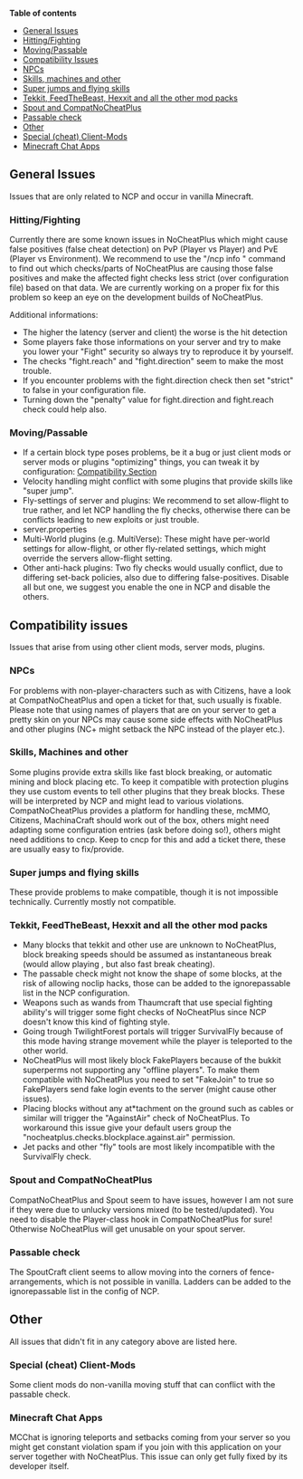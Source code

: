 **Table of contents**
* [General Issues](Known-Issues#general-issues)
 * [Hitting/Fighting](Known-Issues#hittingfighting)
 * [Moving/Passable](Known-Issues#movingpassable)
* [Compatibility Issues](Known-Issues#compatibility-issues)
 * [NPCs](Known-Issues#npcs)
 * [Skills, machines and other](Known-Issues#skills-machines-and-other)
 * [Super jumps and flying skills](Known-Issues#super-jumps-and-flying-skills)
 * [Tekkit, FeedTheBeast, Hexxit and all the other mod packs](Known-Issues#tekkit-feedthebeast-hexxit-and-all-the-other-mod-packs)
 * [Spout and CompatNoCheatPlus](Known-Issues#spout-and-compatnocheatplus)
 * [Passable check](Known-Issues#passable-check)
* [Other](Known-Issues#other)
 * [Special (cheat) Client-Mods](Known-Issues#special-cheat-client-mods)
 * [Minecraft Chat Apps](Known-Issues#minecraft-chat-apps)

## General Issues
Issues that are only related to NCP and occur in vanilla Minecraft.

### Hitting/Fighting
Currently there are some known issues in NoCheatPlus which might cause false positives (false cheat detection) on PvP (Player vs Player) and PvE (Player vs Environment). 
We recommend to use the "/ncp info <Player>" command to find out which checks/parts of NoCheatPlus are causing those false positives and make the affected fight checks less strict (over configuration file) based on that data. 
We are currently working on a proper fix for this problem so keep an eye on the development builds of NoCheatPlus.

Additional informations:
* The higher the latency (server and client) the worse is the hit detection
* Some players fake those informations on your server and try to make you lower your "Fight" security so always try to reproduce it by yourself.
* The checks "fight.reach" and "fight.direction" seem to make the most trouble.
* If you encounter problems with the fight.direction check then set "strict" to false in your configuration file.
* Turning down the "penalty" value for fight.direction and fight.reach check could help also.

### Moving/Passable
* If a certain block type poses problems, be it a bug or just client mods or server mods or plugins "optimizing" things, you can tweak it by configuration: [Compatibility Section](Dev-Pinboard#compatibility-section)
* Velocity handling might conflict with some plugins that provide skills like "super jump".
* Fly-settings of server and plugins: We recommend to set allow-flight to true rather, and let NCP handling the fly checks, otherwise there can be conflicts leading to new exploits or just trouble.
 * server.properties
 * Multi-World plugins (e.g. MultiVerse): These might have per-world settings for allow-flight, or other fly-related settings, which might override the servers allow-flight setting.
 * Other anti-hack plugins: Two fly checks would usually conflict, due to differing set-back policies, also due to differing false-positives. Disable all but one, we suggest you enable the one in NCP and disable the others.

## Compatibility issues
Issues that arise from using other client mods, server mods, plugins.

### NPCs
For problems with non-player-characters such as with Citizens, have a look at CompatNoCheatPlus and open a ticket for that, such usually is fixable.
Please note that using names of players that are on your server to get a pretty skin on your NPCs may cause some side effects with NoCheatPlus and other plugins (NC+ might setback the NPC instead of the player etc.).

### Skills, Machines and other
Some plugins provide extra skills like fast block breaking, or automatic mining and block placing etc. To keep it compatible with protection plugins they use custom events to tell other plugins that they break blocks. These will be interpreted by NCP and might lead to various violations.
CompatNoCheatPlus provides a platform for handling these, mcMMO, Citizens, MachinaCraft should work out of the box, others might need adapting some configuration entries (ask before doing so!), others might need additions to cncp. Keep to cncp for this and add a ticket there, these are usually easy to fix/provide.
### Super jumps and flying skills
These provide problems to make compatible, though it is not impossible technically. Currently mostly not compatible.

### Tekkit, FeedTheBeast, Hexxit and all the other mod packs
* Many blocks that tekkit and other use are unknown to NoCheatPlus, block breaking speeds should be assumed as instantaneous break (would allow playing , but also fast break cheating).
* The passable check might not know the shape of some blocks, at the risk of allowing noclip hacks, those can be added to the ignorepassable list in the NCP configuration.
* Weapons such as wands from Thaumcraft that use special fighting ability's will trigger some fight checks of NoCheatPlus since NCP doesn't know this kind of fighting style.
* Going trough TwilightForest portals will trigger SurvivalFly because of this mode having strange movement while the player is teleported to the other world.
* NoCheatPlus will most likely block FakePlayers because of the bukkit superperms not supporting any "offline players". To make them compatible with NoCheatPlus you need to set "FakeJoin" to true so FakePlayers send fake login events to the server (might cause other issues).
* Placing blocks without any at*tachment on the ground such as cables or similar will trigger the "AgainstAir" check of NoCheatPlus. To workaround this issue give your default users group the "nocheatplus.checks.blockplace.against.air" permission.
* Jet packs and other "fly" tools are most likely incompatible with the SurvivalFly check.

### Spout and CompatNoCheatPlus
CompatNoCheatPlus and Spout seem to have issues, however I am not sure if they were due to unlucky versions mixed (to be tested/updated). You need to disable the Player-class hook in CompatNoCheatPlus for sure! Otherwise NoCheatPlus will get unusable on your spout server.

### Passable check
The SpoutCraft client seems to allow moving into the corners of fence-arrangements, which is not possible in vanilla. Ladders can be added to the ignorepassable list in the config of NCP.

## Other
All issues that didn't fit in any category above are listed here.

### Special (cheat) Client-Mods
Some client mods do non-vanilla moving stuff that can conflict with the passable check.
### Minecraft Chat Apps
MCChat is ignoring teleports and setbacks coming from your server so you might get constant violation spam if you join with this application on your server together with NoCheatPlus. This issue can only get fully fixed by its developer itself.